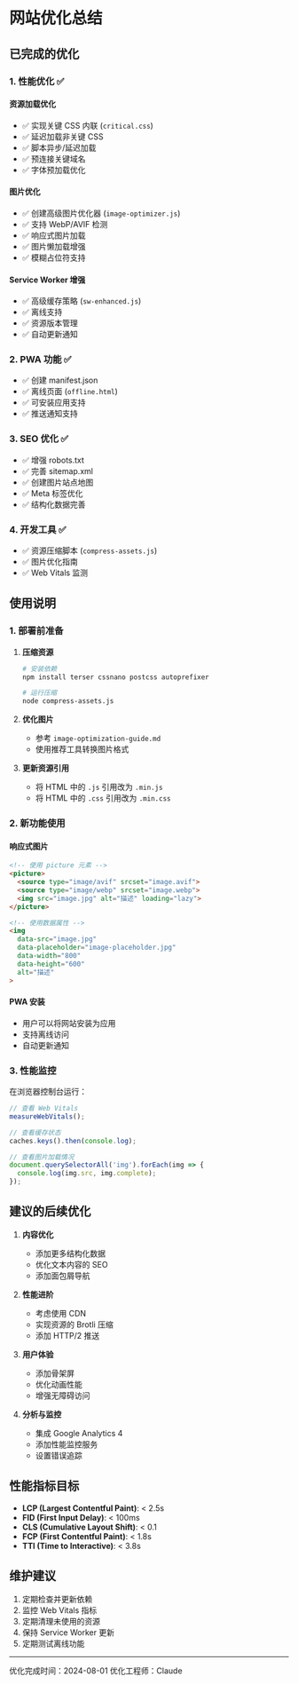 # 网站优化总结

## 已完成的优化

### 1. 性能优化 ✅

#### 资源加载优化
- ✅ 实现关键 CSS 内联 (`critical.css`)
- ✅ 延迟加载非关键 CSS
- ✅ 脚本异步/延迟加载
- ✅ 预连接关键域名
- ✅ 字体预加载优化

#### 图片优化
- ✅ 创建高级图片优化器 (`image-optimizer.js`)
- ✅ 支持 WebP/AVIF 检测
- ✅ 响应式图片加载
- ✅ 图片懒加载增强
- ✅ 模糊占位符支持

#### Service Worker 增强
- ✅ 高级缓存策略 (`sw-enhanced.js`)
- ✅ 离线支持
- ✅ 资源版本管理
- ✅ 自动更新通知

### 2. PWA 功能 ✅
- ✅ 创建 manifest.json
- ✅ 离线页面 (`offline.html`)
- ✅ 可安装应用支持
- ✅ 推送通知支持

### 3. SEO 优化 ✅
- ✅ 增强 robots.txt
- ✅ 完善 sitemap.xml
- ✅ 创建图片站点地图
- ✅ Meta 标签优化
- ✅ 结构化数据完善

### 4. 开发工具 ✅
- ✅ 资源压缩脚本 (`compress-assets.js`)
- ✅ 图片优化指南
- ✅ Web Vitals 监测

## 使用说明

### 1. 部署前准备

1. **压缩资源**
   ```bash
   # 安装依赖
   npm install terser cssnano postcss autoprefixer
   
   # 运行压缩
   node compress-assets.js
   ```

2. **优化图片**
   - 参考 `image-optimization-guide.md`
   - 使用推荐工具转换图片格式

3. **更新资源引用**
   - 将 HTML 中的 `.js` 引用改为 `.min.js`
   - 将 HTML 中的 `.css` 引用改为 `.min.css`

### 2. 新功能使用

#### 响应式图片
```html
<!-- 使用 picture 元素 -->
<picture>
  <source type="image/avif" srcset="image.avif">
  <source type="image/webp" srcset="image.webp">
  <img src="image.jpg" alt="描述" loading="lazy">
</picture>

<!-- 使用数据属性 -->
<img 
  data-src="image.jpg"
  data-placeholder="image-placeholder.jpg"
  data-width="800"
  data-height="600"
  alt="描述"
>
```

#### PWA 安装
- 用户可以将网站安装为应用
- 支持离线访问
- 自动更新通知

### 3. 性能监控

在浏览器控制台运行：
```javascript
// 查看 Web Vitals
measureWebVitals();

// 查看缓存状态
caches.keys().then(console.log);

// 查看图片加载情况
document.querySelectorAll('img').forEach(img => {
  console.log(img.src, img.complete);
});
```

## 建议的后续优化

1. **内容优化**
   - 添加更多结构化数据
   - 优化文本内容的 SEO
   - 添加面包屑导航

2. **性能进阶**
   - 考虑使用 CDN
   - 实现资源的 Brotli 压缩
   - 添加 HTTP/2 推送

3. **用户体验**
   - 添加骨架屏
   - 优化动画性能
   - 增强无障碍访问

4. **分析与监控**
   - 集成 Google Analytics 4
   - 添加性能监控服务
   - 设置错误追踪

## 性能指标目标

- **LCP (Largest Contentful Paint)**: < 2.5s
- **FID (First Input Delay)**: < 100ms
- **CLS (Cumulative Layout Shift)**: < 0.1
- **FCP (First Contentful Paint)**: < 1.8s
- **TTI (Time to Interactive)**: < 3.8s

## 维护建议

1. 定期检查并更新依赖
2. 监控 Web Vitals 指标
3. 定期清理未使用的资源
4. 保持 Service Worker 更新
5. 定期测试离线功能

---

优化完成时间：2024-08-01
优化工程师：Claude